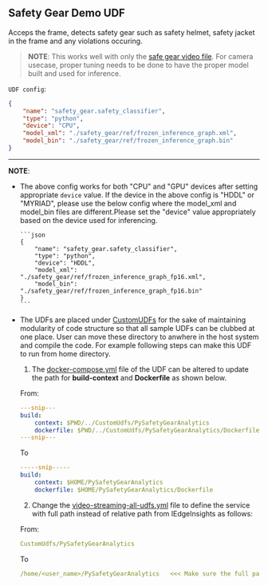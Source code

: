 ## Safety Gear Demo UDF

  Acceps the frame, detects safety gear such as safety helmet, safety jacket in
  the frame and any violations occuring.

  > **NOTE**: This works well with only the
  > [safe gear video file](../../VideoIngestion/test_videos/Safety_Full_Hat_and_Vest.avi).
  > For camera usecase, proper tuning needs to be done to have the proper model
  > built and used for inference.

   `UDF config`:

  ```json
  {
      "name": "safety_gear.safety_classifier",
      "type": "python",
      "device": "CPU",
      "model_xml": "./safety_gear/ref/frozen_inference_graph.xml",
      "model_bin": "./safety_gear/ref/frozen_inference_graph.bin"
  }
  ```

  ----
  **NOTE**:
  * The above config works for both "CPU" and "GPU" devices after setting
  appropriate `device` value. If the device in the above config is "HDDL" or
  "MYRIAD", please use the below config where the model_xml and model_bin files
  are different.Please set the "device" value appropriately based on the device
  used for inferencing.

        ```json
        {
            "name": "safety_gear.safety_classifier",
            "type": "python",
            "device": "HDDL",
            "model_xml": "./safety_gear/ref/frozen_inference_graph_fp16.xml",
            "model_bin": "./safety_gear/ref/frozen_inference_graph_fp16.bin"
        }
        ```

* The UDFs are placed under [CustomUDFs](../../CustomUdfs) for the sake of maintaining modularity of code structure so that all sample UDFs can be clubbed at one place.
User can move these directory to anwhere in the host system and compile the code. For example following steps can make this UDF to run from home directory.

    1. The [docker-compose.yml](./docker-compose.yml) file of the UDF can be altered to update the path for **build-context** and **Dockerfile** as shown below.

    From:

	```yml
	---snip---
    build:
        context: $PWD/../CustomUdfs/PySafetyGearAnalytics
        dockerfile: $PWD/../CustomUdfs/PySafetyGearAnalytics/Dockerfile
	---snip---
    ```
    To

	```yml
    -----snip-----
    build:
        context: $HOME/PySafetyGearAnalytics
        dockerfile: $HOME/PySafetyGearAnalytics/Dockerfile
	```

	2. Change the [video-streaming-all-udfs.yml](../../build/video-streaming-all-udfs.yml) file to define the service with full path instead of relative path from IEdgeInsights as follows:

    From:

    ```yml
    CustomUdfs/PySafetyGearAnalytics
    ```
    To

    ```yml
    /home/<user_name>/PySafetyGearAnalytics   <<< Make sure the full path should start with "/">>>
    ```
